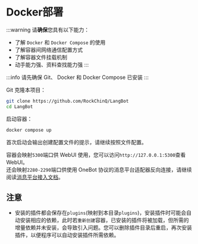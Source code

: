 # Docker部署

:::warning 
请**确保**您具有以下能力：  
 - 了解 `Docker` 和 `Docker Compose` 的使用  
 - 了解容器间网络通信配置方式  
 - 了解容器文件挂载机制
 - 动手能力强、资料查找能力强
::: 

:::info
请先确保 Git、 Docker 和 Docker Compose 已安装
:::

Git 克隆本项目：

```bash
git clone https://github.com/RockChinQ/LangBot
cd LangBot
```

启动容器：

```bash
docker compose up
```

首次启动会输出创建配置文件的提示，请继续按照文件配置。

容器会映射`5300`端口供 WebUI 使用，您可以访问`http://127.0.0.1:5300`查看 WebUI。  
还会映射`2280-2290`端口供使用 OneBot 协议的消息平台适配器反向连接，请继续阅读[消息平台接入文档](/deploy/platforms/readme)。

## 注意

- 安装的插件都会保存在`plugins`(映射到本目录`plugins`)，安装插件时可能会自动安装相应的依赖，此时若`重新创建`容器，已安装的插件将被加载，但所需的增量依赖并未安装，会导致引入问题。您可以删除插件目录后重启，再次安装插件，以便程序可以自动安装插件所需依赖。